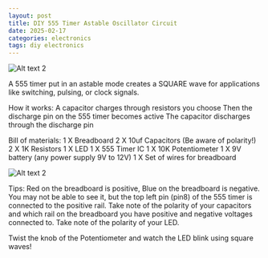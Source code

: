```yaml
---
layout: post
title: DIY 555 Timer Astable Oscillator Circuit
date: 2025-02-17
categories: electronics
tags: diy electronics
---
```

![Alt text 2](https://32bitwave.github.io/32bitcoffee/images/Breadboard555.JPG)

A 555 timer put in an astable mode creates a SQUARE wave for applications like switching, pulsing, or clock signals.

How it works:
A capacitor charges through resistors you choose
Then the discharge pin on the 555 timer becomes active
The capacitor discharges through the discharge pin

Bill of materials:
1 X Breadboard
2 X 10uf Capacitors (Be aware of polarity!)
2 X 1K Resistors
1 X LED
1 X 555 Timer IC
1 X 10K Potentiometer
1 X 9V battery (any power supply 9V to 12V)
1 X Set of wires for breadboard

![Alt text 2](https://32bitwave.github.io/32bitcoffee/images/BreadboardWires.JPG)

Tips:
Red on the breadboard is positive, Blue on the breadboard is negative.
You may not be able to see it, but the top left pin (pin8) of the 555 timer is connected to the positive rail.
Take note of the polarity of your capacitors and which rail on the breadboard you have positive and negative voltages connected to.
Take note of the polarity of your LED.

Twist the knob of the Potentiometer and watch the LED blink using square waves!
